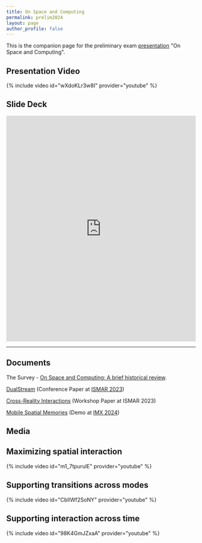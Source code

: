 ```yaml
---
title: On Space and Computing
permalink: prelim2024
layout: page
author_profile: false
---
```


This is the companion page for the preliminary exam [presentation](https://docs.google.com/presentation/d/e/2PACX-1vTch5I9oIvCmL3agv1hX9EFu67raXdhUrMRFrYTI7i8cz87O31l1EcoNddKS3YfOczZm4B-uZo7pmAf/pub?start=false&loop=false&delayms=60000&slide=id.p) "On Space and Computing".

## Presentation Video

{% include video id="wXdoKLr3w8I" provider="youtube" %}

## Slide Deck

<iframe src="https://docs.google.com/presentation/d/e/2PACX-1vTch5I9oIvCmL3agv1hX9EFu67raXdhUrMRFrYTI7i8cz87O31l1EcoNddKS3YfOczZm4B-uZo7pmAf/embed?start=false&loop=false&delayms=30000" frameborder="0" width="100%" height="600" allowfullscreen="true" mozallowfullscreen="true" webkitallowfullscreen="true"></iframe>

---

## Documents

The Survey - [On Space and Computing: A brief historical review](https://o365coloradoedu-my.sharepoint.com/:f:/g/personal/riva3436_colorado_edu/Era1rwORZlhHsq-mOHNkZ60BYMeMLwA57jBDd8Vu3Qwu7w).

[DualStream](/assets/documents/papers/ismar2023dualstream.pdf) (Conference Paper at [ISMAR 2023](https://ismar23.org/))

[Cross-Reality Interactions](/assets/documents/papers/ismar2023crossreality.pdf) (Workshop Paper at ISMAR 2023)

[Mobile Spatial Memories](/assets/documents/papers/imx2024memories.pdf) (Demo at [IMX 2024](https://imx.acm.org/2024/))

## Media

## Maximizing spatial interaction

{% include video id="m1_7tpurulE" provider="youtube" %}


## Supporting transitions across modes

{% include video id="CbIlWf2SoNY" provider="youtube" %}



## Supporting interaction across time

{% include video id="98K4GmJZxaA" provider="youtube" %}



